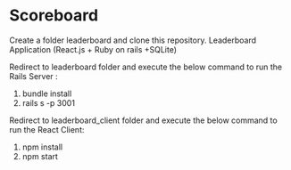 # Scoreboard
Create a folder leaderboard and clone this repository.
Leaderboard Application (React.js + Ruby on rails +SQLite)

Redirect to leaderboard folder and execute the below command to run the Rails Server :
1) bundle install
2) rails s -p 3001

Redirect to leaderboard_client folder and execute the below command to run the React Client:
1) npm install
2) npm start
